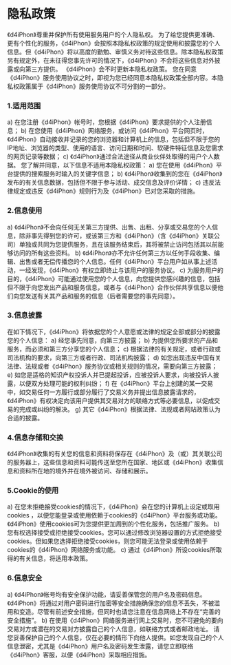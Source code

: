 <!-- ---
title: 隐私政策
date: 2021-03-31 16:20:38
--- -->

# 隐私政策

《d4iPhon》尊重并保护所有使用服务用户的个人隐私权。
为了给您提供更准确、更有个性化的服务，《d4iPhon》会按照本隐私权政策的规定使用和披露您的个人信息。但《d4iPhon》将以高度的勤勉、审慎义务对待这些信息。除本隐私权政策另有规定外，在未征得您事先许可的情况下，《d4iPhon》不会将这些信息对外披露或向第三方提供。 《d4iPhon》会不时更新本隐私权政策。
您在同意《d4iPhon》服务使用协议之时，即视为您已经同意本隐私权政策全部内容。本隐私权政策属于《d4iPhon》服务使用协议不可分割的一部分。
### 1.适用范围
a) 在您注册《d4iPhon》帐号时，您根据《d4iPhon》要求提供的个人注册信息；
b) 在您使用《d4iPhon》网络服务，或访问《d4iPhon》平台网页时，《d4iPhon》自动接收并记录的您的浏览器和计算机上的信息，包括但不限于您的IP地址、浏览器的类型、使用的语言、访问日期和时间、软硬件特征信息及您需求的网页记录等数据；
c) 《d4iPhon》通过合法途径从商业伙伴处取得的用户个人数据。
您了解并同意，以下信息不适用本隐私权政策：
a) 您在使用《d4iPhon》平台提供的搜索服务时输入的关键字信息；
b) 《d4iPhon》收集到的您在《d4iPhon》发布的有关信息数据，包括但不限于参与活动、成交信息及评价详情；
c) 违反法律规定或违反《d4iPhon》规则行为及《d4iPhon》已对您采取的措施。
### 2.信息使用
a) 《d4iPhon》不会向任何无关第三方提供、出售、出租、分享或交易您的个人信息，除非事先得到您的许可，或该第三方和《d4iPhon》（含《d4iPhon》关联公司）单独或共同为您提供服务，且在该服务结束后，其将被禁止访问包括其以前能够访问的所有这些资料。
b) 《d4iPhon》亦不允许任何第三方以任何手段收集、编辑、出售或者无偿传播您的个人信息。任何《d4iPhon》平台用户如从事上述活动，一经发现，《d4iPhon》有权立即终止与该用户的服务协议。
c) 为服务用户的目的，《d4iPhon》可能通过使用您的个人信息，向您提供您感兴趣的信息，包括但不限于向您发出产品和服务信息，或者与《d4iPhon》合作伙伴共享信息以便他们向您发送有关其产品和服务的信息（后者需要您的事先同意）。
### 3.信息披露 
在如下情况下，《d4iPhon》将依据您的个人意愿或法律的规定全部或部分的披露您的个人信息：
a) 经您事先同意，向第三方披露；
b) 为提供您所要求的产品和服务，而必须和第三方分享您的个人信息；
c) 根据法律的有关规定，或者行政或司法机构的要求，向第三方或者行政、司法机构披露；
d) 如您出现违反中国有关法律、法规或者《d4iPhon》服务协议或相关规则的情况，需要向第三方披露；
e) 如您是适格的知识产权投诉人并已提起投诉，应被投诉人要求，向被投诉人披露，以便双方处理可能的权利纠纷；
f) 在《d4iPhon》平台上创建的某一交易中，如交易任何一方履行或部分履行了交易义务并提出信息披露请求的，《d4iPhon》有权决定向该用户提供其交易对方的联络方式等必要信息，以促成交易的完成或纠纷的解决。
g) 其它《d4iPhon》根据法律、法规或者网站政策认为合适的披露。
### 4.信息存储和交换
《d4iPhon》收集的有关您的信息和资料将保存在《d4iPhon》及（或）其关联公司的服务器上，这些信息和资料可能传送至您所在国家、地区或《d4iPhon》收集信息和资料所在地的境外并在境外被访问、存储和展示。
### 5.Cookie的使用
a) 在您未拒绝接受cookies的情况下，《d4iPhon》会在您的计算机上设定或取用cookies ，以便您能登录或使用依赖于cookies的《d4iPhon》平台服务或功能。《d4iPhon》使用cookies可为您提供更加周到的个性化服务，包括推广服务。
b) 您有权选择接受或拒绝接受cookies。您可以通过修改浏览器设置的方式拒绝接受cookies。但如果您选择拒绝接受cookies，则您可能无法登录或使用依赖于cookies的《d4iPhon》网络服务或功能。
c) 通过《d4iPhon》所设cookies所取得的有关信息，将适用本政策。
### 6.信息安全
a) 《d4iPhon》帐号均有安全保护功能，请妥善保管您的用户名及密码信息。《d4iPhon》将通过对用户密码进行加密等安全措施确保您的信息不丢失，不被滥用和变造。尽管有前述安全措施，但同时也请您注意在信息网络上不存在“完善的安全措施”。
b) 在使用《d4iPhon》网络服务进行网上交易时，您不可避免的要向交易对方或潜在的交易对方披露自己的个人信息，如联络方式或者邮政地址。
请您妥善保护自己的个人信息，仅在必要的情形下向他人提供。如您发现自己的个人信息泄密，尤其是《d4iPhon》用户名及密码发生泄露，请您立即联络《d4iPhon》客服，以便《d4iPhon》采取相应措施。
